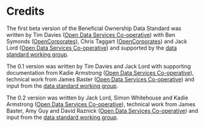 Credits
=======

The first beta version of the Beneficial Ownership Data Standard was written by Tim Davies ([Open Data Services Co-operative](http://www.opendataservices.coop)) with Ben Symonds ([OpenCorporates](http://www.opencorporates.com)), Chris Taggart ([OpenCorporates](http://www.opencorporates.com)) and Jack Lord ([Open Data Services Co-operative](http://www.opendataservices.coop)) and supported by the [data standard working group](governance.md).

The 0.1 version was written by Tim Davies and Jack Lord with supporting documentation from Kadie Armstrong ([Open Data Services Co-operative](http://www.opendataservices.coop)), technical work from James Baster ([Open Data Services Co-operative](http://www.opendataservices.coop)) and input from the [data standard working group](governance.md).

The 0.2 version was written by Jack Lord, Simon Whitehouse and Kadie Armstrong ([Open Data Services Co-operative](http://www.opendataservices.coop)), technical work from James Baster, Amy Guy and David Raznick ([Open Data Services Co-operative](http://www.opendataservices.coop)) and input from the [data standard working group](governance.md).
